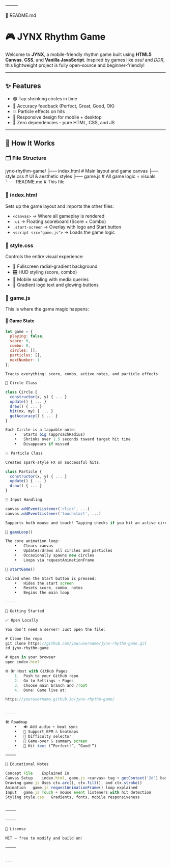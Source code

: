 ⸻

📁 README.md

# 🎮 JYNX Rhythm Game

Welcome to **JYNX**, a mobile-friendly rhythm game built using **HTML5 Canvas**, **CSS**, and **Vanilla JavaScript**. Inspired by games like *osu!* and *DDR*, this lightweight project is fully open-source and beginner-friendly!

---

## ✨ Features

- 🟣 Tap shrinking circles in time
- 🎯 Accuracy feedback (Perfect, Great, Good, OK)
- 💥 Particle effects on hits
- 📱 Responsive design for mobile + desktop
- 🧠 Zero dependencies – pure HTML, CSS, and JS

---

## 🧠 How It Works

### 🗂️ File Structure

jynx-rhythm-game/
├── index.html      # Main layout and game canvas
├── style.css       # UI & aesthetic styles
├── game.js         # All game logic + visuals
└── README.md       # This file

### 📄 index.html

Sets up the game layout and imports the other files:

- `<canvas>` → Where all gameplay is rendered
- `.ui` → Floating scoreboard (Score + Combo)
- `.start-screen` → Overlay with logo and Start button
- `<script src="game.js">` → Loads the game logic

### 🎨 style.css

Controls the entire visual experience:

- 🌌 Fullscreen radial-gradient background
- 🎛️ HUD styling (score, combo)
- 📲 Mobile scaling with media queries
- 🌈 Gradient logo text and glowing buttons

### 🧠 game.js

This is where the game magic happens:

#### 🧱 Game State

```js
let game = {
  playing: false,
  score: 0,
  combo: 0,
  circles: [],
  particles: [],
  nextNumber: 1
};

Tracks everything: score, combo, active notes, and particle effects.

🔵 Circle Class

class Circle {
  constructor(x, y) { ... }
  update() { ... }
  draw() { ... }
  hit(mx, my) { ... }
  getAccuracy() { ... }
}

Each Circle is a tappable note:
	•	Starts big (approachRadius)
	•	Shrinks over 1.5 seconds toward target hit time
	•	Disappears if missed

💥 Particle Class

Creates spark-style FX on successful hits.

class Particle {
  constructor(x, y) { ... }
  update() { ... }
  draw() { ... }
}

🖱️ Input Handling

canvas.addEventListener('click', ...)
canvas.addEventListener('touchstart', ...)

Supports both mouse and touch! Tapping checks if you hit an active circle, and calculates score based on your timing.

🔁 gameLoop()

The core animation loop:
	•	Clears canvas
	•	Updates/draws all circles and particles
	•	Occasionally spawns new circles
	•	Loops via requestAnimationFrame

🚀 startGame()

Called when the Start button is pressed:
	•	Hides the start screen
	•	Resets score, combo, notes
	•	Begins the main loop

⸻

🚀 Getting Started

✅ Open Locally

You don’t need a server! Just open the file:

# Clone the repo
git clone https://github.com/yourusername/jynx-rhythm-game.git
cd jynx-rhythm-game

# Open in your browser
open index.html

🌐 Or Host with GitHub Pages
	1.	Push to your GitHub repo
	2.	Go to Settings → Pages
	3.	Choose main branch and /root
	4.	Done! Game live at:

https://yourusername.github.io/jynx-rhythm-game/


⸻

🛠️ Roadmap
	•	🔊 Add audio + beat sync
	•	🎵 Support BPM & beatmaps
	•	🧩 Difficulty selector
	•	📝 Game-over & summary screen
	•	💬 Hit text (“Perfect!”, “Good!”)

⸻

🧪 Educational Notes

Concept	File	Explained In
Canvas Setup	index.html, game.js	<canvas> tag + getContext('2d') basics
Drawing	game.js	Uses ctx.arc(), ctx.fill(), and ctx.stroke()
Animation	game.js	requestAnimationFrame() loop explained
Input	game.js	Touch + mouse event listeners with hit detection
Styling	style.css	Gradients, fonts, mobile responsiveness


⸻

⸻

📄 License

MIT — free to modify and build on!

⸻


---


